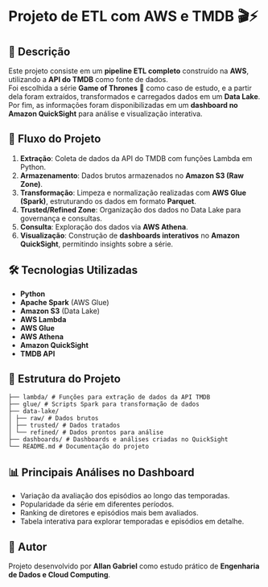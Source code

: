 # Projeto de ETL com AWS e TMDB 🎬⚡

## 📌 Descrição
Este projeto consiste em um **pipeline ETL completo** construído na **AWS**, utilizando a **API do TMDB** como fonte de dados.  
Foi escolhida a série **Game of Thrones** 🐉 como caso de estudo, e a partir dela foram extraídos, transformados e carregados dados em um **Data Lake**.  
Por fim, as informações foram disponibilizadas em um **dashboard no Amazon QuickSight** para análise e visualização interativa.  

## 🚀 Fluxo do Projeto
1. **Extração**: Coleta de dados da API do TMDB com funções Lambda em Python.  
2. **Armazenamento**: Dados brutos armazenados no **Amazon S3 (Raw Zone)**.  
3. **Transformação**: Limpeza e normalização realizadas com **AWS Glue (Spark)**, estruturando os dados em formato **Parquet**.  
4. **Trusted/Refined Zone**: Organização dos dados no Data Lake para governança e consultas.  
5. **Consulta**: Exploração dos dados via **AWS Athena**.  
6. **Visualização**: Construção de **dashboards interativos** no **Amazon QuickSight**, permitindo insights sobre a série.  

## 🛠️ Tecnologias Utilizadas
- **Python**  
- **Apache Spark** (AWS Glue)  
- **Amazon S3** (Data Lake)  
- **AWS Lambda**  
- **AWS Glue**  
- **AWS Athena**  
- **Amazon QuickSight**  
- **TMDB API**  

## 📂 Estrutura do Projeto
```
├── lambda/ # Funções para extração de dados da API TMDB
├── glue/ # Scripts Spark para transformação de dados
├── data-lake/
│ ├── raw/ # Dados brutos
│ ├── trusted/ # Dados tratados
│ └── refined/ # Dados prontos para análise
├── dashboards/ # Dashboards e análises criadas no QuickSight
└── README.md # Documentação do projeto
```

## 📊 Principais Análises no Dashboard
- Variação da avaliação dos episódios ao longo das temporadas.  
- Popularidade da série em diferentes períodos.  
- Ranking de diretores e episódios mais bem avaliados.  
- Tabela interativa para explorar temporadas e episódios em detalhe.  

## 👤 Autor
Projeto desenvolvido por **Allan Gabriel** como estudo prático de **Engenharia de Dados e Cloud Computing**.  
